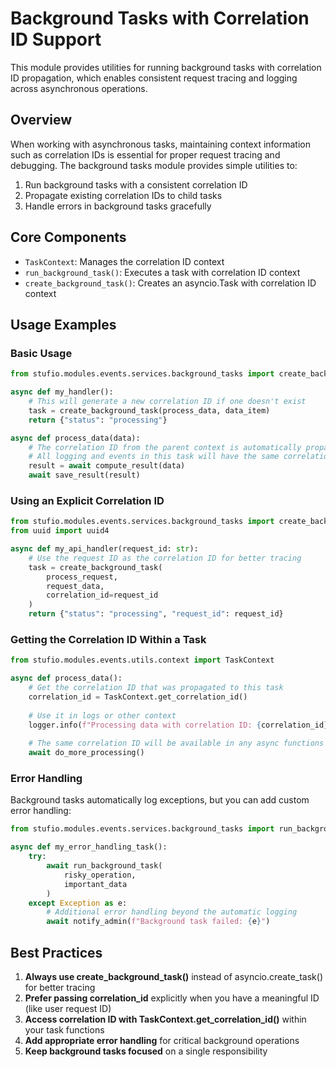 # Background Tasks with Correlation ID Support

This module provides utilities for running background tasks with correlation ID propagation, which enables consistent request tracing and logging across asynchronous operations.

## Overview

When working with asynchronous tasks, maintaining context information such as correlation IDs is essential for proper request tracing and debugging. The background tasks module provides simple utilities to:

1. Run background tasks with a consistent correlation ID
2. Propagate existing correlation IDs to child tasks
3. Handle errors in background tasks gracefully

## Core Components

- `TaskContext`: Manages the correlation ID context
- `run_background_task()`: Executes a task with correlation ID context
- `create_background_task()`: Creates an asyncio.Task with correlation ID context

## Usage Examples

### Basic Usage

```python
from stufio.modules.events.services.background_tasks import create_background_task

async def my_handler():
    # This will generate a new correlation ID if one doesn't exist
    task = create_background_task(process_data, data_item)
    return {"status": "processing"}

async def process_data(data):
    # The correlation ID from the parent context is automatically propagated
    # All logging and events in this task will have the same correlation ID
    result = await compute_result(data)
    await save_result(result)
```

### Using an Explicit Correlation ID

```python
from stufio.modules.events.services.background_tasks import create_background_task
from uuid import uuid4

async def my_api_handler(request_id: str):
    # Use the request ID as the correlation ID for better tracing
    task = create_background_task(
        process_request,
        request_data,
        correlation_id=request_id
    )
    return {"status": "processing", "request_id": request_id}
```

### Getting the Correlation ID Within a Task

```python
from stufio.modules.events.utils.context import TaskContext

async def process_data():
    # Get the correlation ID that was propagated to this task
    correlation_id = TaskContext.get_correlation_id()
    
    # Use it in logs or other context
    logger.info(f"Processing data with correlation ID: {correlation_id}")
    
    # The same correlation ID will be available in any async functions called from here
    await do_more_processing()
```

### Error Handling

Background tasks automatically log exceptions, but you can add custom error handling:

```python
from stufio.modules.events.services.background_tasks import run_background_task

async def my_error_handling_task():
    try:
        await run_background_task(
            risky_operation,
            important_data
        )
    except Exception as e:
        # Additional error handling beyond the automatic logging
        await notify_admin(f"Background task failed: {e}")
```

## Best Practices

1. **Always use create_background_task()** instead of asyncio.create_task() for better tracing
2. **Prefer passing correlation_id** explicitly when you have a meaningful ID (like user request ID)
3. **Access correlation ID with TaskContext.get_correlation_id()** within your task functions
4. **Add appropriate error handling** for critical background operations
5. **Keep background tasks focused** on a single responsibility